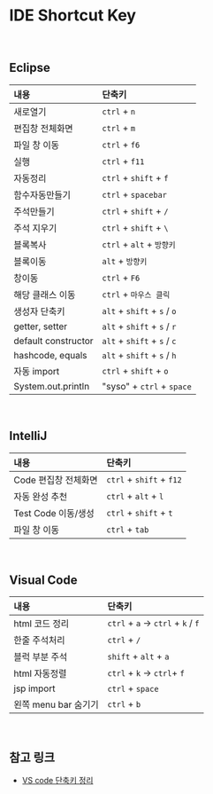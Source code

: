 # IDE Shortcut Key 

<br>

## Eclipse

| 내용                | 단축키                      |
| :------------------ | :-------------------------- |
| 새로열기            | `ctrl` + `n`                |
| 편집창 전체화면     | `ctrl` + `m`                |
| 파일 창 이동        | `ctrl` + `f6`               |
| 실행                | `ctrl` + `f11`              |
| 자동정리            | `ctrl` + `shift` + `f`      |
| 함수자동만들기      | `ctrl` + `spacebar`         |
| 주석만들기          | `ctrl` + `shift` + `/`      |
| 주석 지우기         | `ctrl` + `shift` + `\`      |
| 블록복사            | `ctrl` + `alt` + `방향키`   |
| 블록이동            | `alt` + `방향키`            |
| 창이동              | `ctrl` + `F6`               |
| 해당 클래스 이동    | `ctrl` + `마우스 클릭`      |
| 생성자 단축키       | `alt` + `shift` + `s` / `o` |
| getter, setter      | `alt` + `shift` + `s` / `r` |
| default constructor | `alt` + `shift` + `s` / `c` |
| hashcode, equals    | `alt` + `shift` + `s` / `h` |
| 자동 import         | `ctrl` + `shift` + `o`      |
| System.out.println  | "syso" + `ctrl` + `space`   |

<br>

## IntelliJ

| 내용                 | 단축키                   |
| :------------------- | :----------------------- |
| Code 편집창 전체화면 | `ctrl` + `shift` + `f12` |
| 자동 완성 추천       | `ctrl` + `alt` + `l`     |
| Test Code 이동/생성  | `ctrl` + `shift` + `t`   |
| 파일 창 이동         | `ctrl` + `tab`           |


<br>

## Visual Code

| 내용                 | 단축키                            |
| :------------------- | :-------------------------------- |
| html 코드 정리       | `ctrl` + `a` → `ctrl` + `k` / `f` |
| 한줄 주석처리        | `ctrl` + `/`                      |
| 블럭 부분 주석       | `shift` + `alt` + `a`             |
| html 자동정렬        | `ctrl` + `k` → `ctrl`+ `f`        |
| jsp import           | `ctrl` + `space`                  |
| 왼쪽 menu bar 숨기기 | `ctrl` + `b`                      |

<br>

## 참고 링크
- [VS code 단축키 정리](https://demun.github.io/vscode-tutorial/shortcuts/)